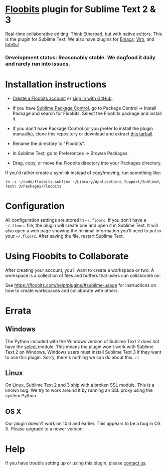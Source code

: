 # [Floobits](https://floobits.com/) plugin for Sublime Text 2 & 3

Real-time collaborative editing. Think Etherpad, but with native editors. This is the plugin for Sublime Text. We also have plugins for [Emacs](https://github.com/Floobits/floobits-emacs), [Vim](https://github.com/Floobits/floobits-vim), and [IntelliJ](https://github.com/Floobits/floobits-intellij).

### Development status: Reasonably stable. We dogfood it daily and rarely run into issues.

# Installation instructions

* [Create a Floobits account](https://floobits.com/signup/) or [sign in with GitHub](https://floobits.com/login/github/?next=/dash/).
* If you have [Sublime Package Control](http://wbond.net/sublime_packages/package_control), go to Package Control → Install Package and search for Floobits. Select the Floobits package and install it.

* If you don't have Package Control (or you prefer to install the plugin manually), clone this repository or download and extract [this tarball](https://github.com/Floobits/floobits-sublime/archive/master.zip).
* Rename the directory to "Floobits".
* In Sublime Text, go to Preferences -> Browse Packages.
* Drag, copy, or move the Floobits directory into your Packages directory.

If you'd rather create a symlink instead of copy/moving, run something like:

    ln -s ~/code/floobits-sublime ~/Library/Application\ Support/Sublime\ Text\ 3/Packages/Floobits

# Configuration

All configuration settings are stored in `~/.floorc`. If you don’t have a `~/.floorc` file, the plugin will create one and open it in Sublime Text. It will also open a web page showing the minimal information you’ll need to put in your `~/.floorc`. After saving the file, restart Sublime Text.

# Using Floobits to Collaborate

After creating your account, you’ll want to create a workspace or two. A workspace is a collection of files and buffers that users can collaborate on.

See https://floobits.com/help/plugins/#sublime-usage for instructions on how to create workspaces and collaborate with others.


# Errata

## Windows
The Python included with the Windows version of Sublime Text 2 does not have the [select](http://docs.python.org/2/library/select.html) module. This means the plugin won't work with Sublime Text 2 on Windows. Windows users must install Sublime Text 3 if they want to use this plugin. Sorry, there's nothing we can do about this. `:(`


## Linux
On Linux, Sublime Text 2 and 3 ship with a broken SSL module. This is a known bug. We try to work around it by running an SSL proxy using the system Python.


## OS X
Our plugin doesn't work on 10.6 and earlier. This appears to be a bug in OS X. Please upgrade to a newer version.


# Help

If you have trouble setting up or using this plugin, please [contact us](https://floobits.com/help#support).
